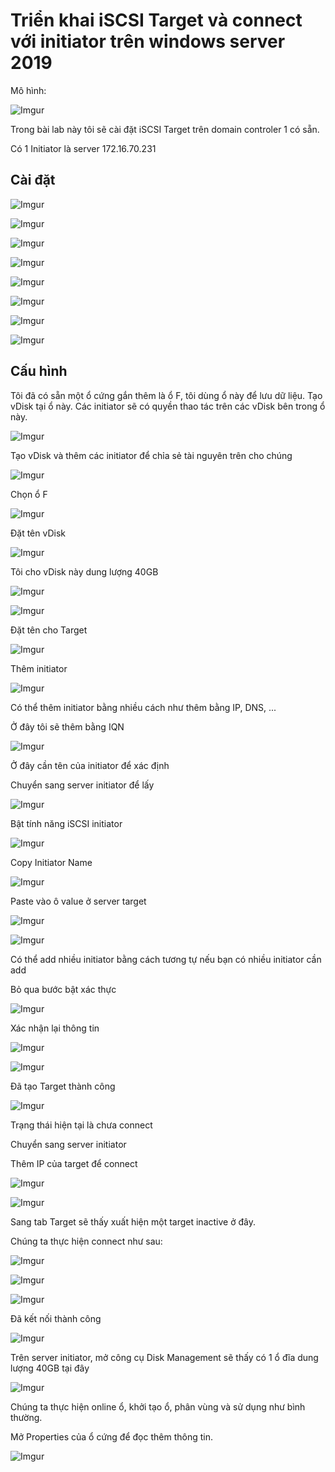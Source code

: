 # Triển khai iSCSI Target và connect với initiator trên windows server 2019

Mô hình:

![Imgur](https://i.imgur.com/iNXwYcw.png)

Trong bài lab này tôi sẽ cài đặt iSCSI Target trên domain controler 1 có sẵn.

Có 1 Initiator là server 172.16.70.231

## Cài đặt 

![Imgur](https://i.imgur.com/h3ry651.png)

![Imgur](https://i.imgur.com/vAQd2iG.png)

![Imgur](https://i.imgur.com/jqof4aM.png)

![Imgur](https://i.imgur.com/k4BMYlv.png)

![Imgur](https://i.imgur.com/PdBmhQl.png)

![Imgur](https://i.imgur.com/oSpCxCC.png)

![Imgur](https://i.imgur.com/XM5gm8M.png)

![Imgur](https://i.imgur.com/TO321Xb.png)

## Cấu hình

Tôi đã có sẵn một ổ cứng gắn thêm là ổ F, tôi dùng ổ này để lưu dữ liệu. Tạo vDisk tại ổ này. Các initiator sẽ có quyền thao tác trên các vDisk bên trong ổ này.

![Imgur](https://i.imgur.com/5IClmWw.png)

Tạo vDisk và thêm các initiator để chỉa sẻ tài nguyên trên cho chúng

![Imgur](https://i.imgur.com/AVPefu2.png)

Chọn ổ F

![Imgur](https://i.imgur.com/zsWW2hz.png)

Đặt tên vDisk

![Imgur](https://i.imgur.com/droFMk0.png)

Tôi cho vDisk này dung lượng 40GB

![Imgur](https://i.imgur.com/OQg3oby.png)

![Imgur](https://i.imgur.com/uxFEhXC.png)

Đặt tên cho Target

![Imgur](https://i.imgur.com/Ft0yG65.png)

Thêm initiator

![Imgur](https://i.imgur.com/qL9oS1J.png)

Có thể thêm initiator bằng nhiều cách như thêm bằng IP, DNS, ...

Ở đây tôi sẽ thêm bằng IQN

![Imgur](https://i.imgur.com/Dd8zbSI.png)

Ở đây cần tên của initiator để xác định

Chuyển sang server initiator để lấy

![Imgur](https://i.imgur.com/9cY9xqA.png)

Bật tính năng iSCSI initiator

![Imgur](https://i.imgur.com/tD0tkKl.png)

Copy Initiator Name

![Imgur](https://i.imgur.com/MczYpf8.png)

Paste vào ô value ở server target

![Imgur](https://i.imgur.com/KnbM8H9.png)

![Imgur](https://i.imgur.com/DTVnGVL.png)

Có thể add nhiều initiator bằng cách tương tự nếu bạn có nhiều initiator cần add

Bỏ qua bước bật xác thực

![Imgur](https://i.imgur.com/orycR2y.png)

Xác nhận lại thông tin

![Imgur](https://i.imgur.com/9DKxPYN.png)

![Imgur](https://i.imgur.com/CDojLVL.png)

Đã tạo Target thành công

![Imgur](https://i.imgur.com/eKwdYGu.png)

Trạng thái hiện tại là chưa connect

Chuyển sang server initiator

Thêm IP của target để connect

![Imgur](https://i.imgur.com/TBQSJG8.png)

![Imgur](https://i.imgur.com/VcPC2Em.png)

Sang tab Target sẽ thấy xuất hiện một target inactive ở đây. 

Chúng ta thực hiện connect như sau:

![Imgur](https://i.imgur.com/4zCw6Y2.png)

![Imgur](https://i.imgur.com/aZzz8xT.png)

![Imgur](https://i.imgur.com/BQg21bO.png)

Đã kết nối thành công

![Imgur](https://i.imgur.com/qjm9sFX.png)

Trên server initiator, mở công cụ Disk Management sẽ thấy có 1 ổ đĩa dung lượng 40GB tại đây

![Imgur](https://i.imgur.com/dYWFKZH.png)

Chúng ta thực hiện online ổ, khởi tạo ổ, phân vùng và sử dụng như bình thường.

Mở Properties của ổ cứng để đọc thêm thông tin.

![Imgur](https://i.imgur.com/1kZfn5n.png)

